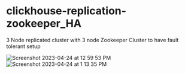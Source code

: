 # clickhouse-replication-zookeeper_HA
3 Node replicated cluster with 3 node Zookeeper Cluster to have fault tolerant setup

![Screenshot 2023-04-24 at 12 59 53 PM](https://user-images.githubusercontent.com/124853365/233915986-0ab036b4-eb59-437d-b52f-c6d09020f7f6.png)
![Screenshot 2023-04-24 at 1 13 35 PM](https://user-images.githubusercontent.com/124853365/233916039-84bf311f-b757-4ee5-b22d-10df4575e673.png)
